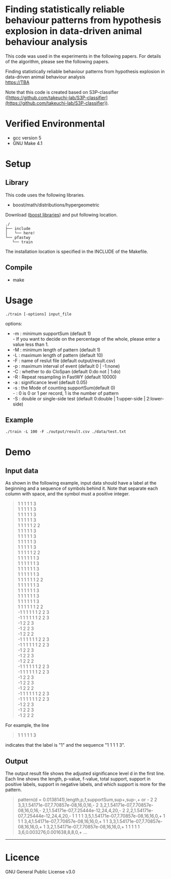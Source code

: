 # Finding statistically reliable behaviour patterns from hypothesis explosion in data-driven animal behaviour analysis #

This code was used in the experiments in the following papers. For details of the algorithm, please see the following papers.

Finding statistically reliable behaviour patterns from hypothesis explosion in data-driven animal behaviour analysis  
[https://TBA](https://TBA)

Note that this code is created based on S3P-classifier ([https://github.com/takeuchi-lab/S3P-classifier](https://github.com/takeuchi-lab/S3P-classifier)).  

# Verified Environmental

* gcc version 5  
* GNU Make 4.1  

# Setup

## Library
This code uses the following libraries.

   - boost/math/distributions/hypergeometric

Download ([boost libraries](https://www.boost.org/)) and put following location.

   ```
   ./
   ├── include
   │   └── here!
   └── pfastwy
      └── train
   ```
   
The installation location is specified in the INCLUDE of the Makefile.

## Compile
* make

# Usage
`./train [-options] input_file`

options:  
-    -m : minimum supportSum (default 1)  
    -     If you want to decide on the percentage of the whole, please enter a value less than 1.  
-    -M : minimum length of pattern (default 1)   
-    -L : maximum length of pattern (default 10)  
-    -F : name of reslut file (default output/result.csv)  
-    -p : maximum interval of event (default 0 | -1:none)  
-    -C : whether to do CloSpan (default 0:do not | 1:do)  
-    -R : Repeat resampling in FastWY (default 10000)  
-    -a : significance level (default 0.05)  
-    -s : the Mode of counting supportSum(default 0)  
    -   : 0 is 0 or 1 per record, 1 is the number of pattern  
-    -S : double or single-side test (default 0:double | 1:upper-side | 2:lower-side)  

## Example
`./train -L 100 -F ./output/result.csv ./data/test.txt`

# Demo

## Input data
As shown in the following example, input data should have a label at the beginning and a sequence of symbols behind it.
Note that separate each column with space, and the symbol must a positive integer.  

>1 1 1 1 1 3  
>1 1 1 1 1 3  
>1 1 1 1 1 3  
>1 1 1 1 1 3  
>1 1 1 1 1 2 2  
>1 1 1 1 1 3  
>1 1 1 1 1 3  
>1 1 1 1 1 3  
>1 1 1 1 1 3  
>1 1 1 1 1 2 2  
>1 1 1 1 1 1 3  
>1 1 1 1 1 1 3  
>1 1 1 1 1 1 3  
>1 1 1 1 1 1 3  
>1 1 1 1 1 1 2 2  
>1 1 1 1 1 1 3  
>1 1 1 1 1 1 3  
>1 1 1 1 1 1 3  
>1 1 1 1 1 1 3  
>1 1 1 1 1 1 2 2  
>-1 1 1 1 1 1 2 2 3  
>-1 1 1 1 1 1 2 2 3  
>-1 2 2 3  
>-1 2 2 3  
>-1 2 2 2  
>-1 1 1 1 1 1 2 2 3  
>-1 1 1 1 1 1 2 2 3  
>-1 2 2 3  
>-1 2 2 3  
>-1 2 2 2  
>-1 1 1 1 1 1 2 2 3  
>-1 1 1 1 1 1 2 2 3  
>-1 2 2 3  
>-1 2 2 3  
>-1 2 2 2  
>-1 1 1 1 1 1 2 2 3  
>-1 1 1 1 1 1 2 2 3  
>-1 2 2 3  
>-1 2 2 3  
>-1 2 2 2 

For example, the line  
>1 1 1 1 1 3  

indicates that the label is "1" and the sequence "1 1 1 1 3".

## Output
The output result file shows the adjusted significance level d in the first line.
Each line shows the length, p-value, f-value, total support, support in positive labels, support in negative labels, and which support is more for the pattern.

>pattern(d = 0.0138141),length,p,f,supportSum,sup+,sup-,+ or -
>2 2 3,3,1.54171e-07,7.70857e-08,16,0,16,-
>2 3,2,1.54171e-07,7.70857e-08,16,0,16,-
>2,1,1.54171e-07,7.25444e-12,24,4,20,-
>2 2,2,1.54171e-07,7.25444e-12,24,4,20,-
>1 1 1 1 3,5,1.54171e-07,7.70857e-08,16,16,0,+
>1 1 1 3,4,1.54171e-07,7.70857e-08,16,16,0,+
>1 1 3,3,1.54171e-07,7.70857e-08,16,16,0,+
>1 3,2,1.54171e-07,7.70857e-08,16,16,0,+
>1 1 1 1 1 3,6,0.003276,0.001638,8,8,0,+
>...

-----------------------------------------------------------------------
# Licence
GNU General Public License v3.0


